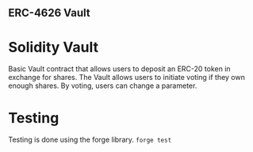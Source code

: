 ## ERC-4626 Vault

# Solidity Vault
Basic Vault contract that allows users to deposit an ERC-20 token in exchange for shares. The Vault allows users to initiate voting if they own enough shares. By voting, users can change a parameter. 

# Testing
Testing is done using the forge library.
`
forge test
`

